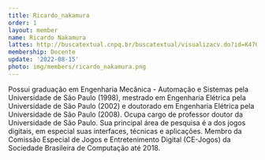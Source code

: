 ```yaml
---
title: Ricardo_nakamura
order: 1
layout: member
name: Ricardo Nakamura
lattes: http://buscatextual.cnpq.br/buscatextual/visualizacv.do?id=K4700267E4
membership: Docente
update: '2022-08-15'
photo: img/members/ricardo_nakamura.png
---
```


Possui graduação em Engenharia Mecânica - Automação e Sistemas pela Universidade de São Paulo (1998), mestrado em Engenharia Elétrica pela Universidade de São Paulo (2002) e doutorado em Engenharia Elétrica pela Universidade de São Paulo (2008). Ocupa cargo de professor doutor da Universidade de São Paulo. Sua principal área de pesquisa é a dos jogos digitais, em especial suas interfaces, técnicas e aplicações. Membro da Comissão Especial de Jogos e Entretenimento Digital (CE-Jogos) da Sociedade Brasileira de Computação até 2018.